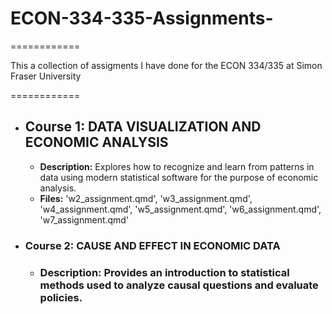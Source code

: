 # ECON-334-335-Assignments-

============

This a collection of assigments I have done for the ECON 334/335 at Simon Fraser University

============

- ## Course 1: DATA VISUALIZATION AND ECONOMIC ANALYSIS
  - **Description:** Explores how to recognize and learn from patterns in data using modern statistical software for the purpose of economic analysis.
  - **Files:** 'w2_assignment.qmd', 'w3_assignment.qmd', 'w4_assignment.qmd', 'w5_assignment.qmd', 'w6_assignment.qmd', 'w7_assignment.qmd'
- ### Course 2: CAUSE AND EFFECT IN ECONOMIC DATA
  - ### Description: Provides an introduction to statistical methods used to analyze causal questions and evaluate policies.
